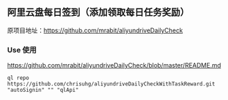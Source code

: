 ## 阿里云盘每日签到（添加领取每日任务奖励）
原项目地址：https://github.com/mrabit/aliyundriveDailyCheck

### Use 使用
https://github.com/mrabit/aliyundriveDailyCheck/blob/master/README.md

```shell
ql repo https://github.com/chrisuhg/aliyundriveDailyCheckWithTaskReward.git "autoSignin" "" "qlApi"
```
